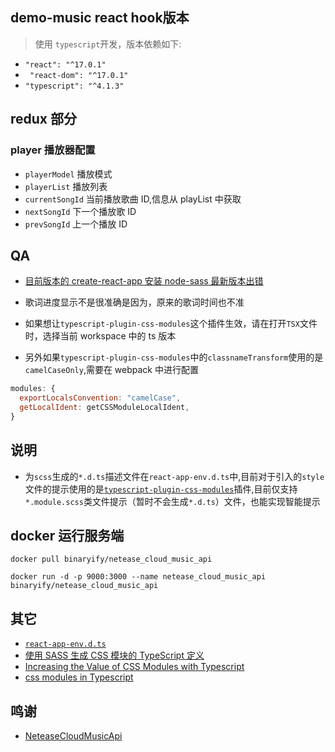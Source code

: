 ## demo-music react hook版本

> 使用 `typescript`开发，版本依赖如下:

- `"react": "^17.0.1"`
- ` "react-dom": "^17.0.1"`
- `"typescript": "^4.1.3"`


## redux 部分

### player 播放器配置

- `playerModel` 播放模式
- `playerList` 播放列表
- `currentSongId` 当前播放歌曲 ID,信息从 playList 中获取
- `nextSongId` 下一个播放歌 ID
- `prevSongId` 上一个播放 ID

## QA

- [目前版本的 create-react-app 安装 node-sass 最新版本出错](https://exerror.com/error-node-sass-version-5-0-0-is-incompatible-with-4-0-0/)

- 歌词进度显示不是很准确是因为，原来的歌词时间也不准

- 如果想让`typescript-plugin-css-modules`这个插件生效，请在打开`TSX`文件时，选择当前 workspace 中的 ts 版本
- 另外如果`typescript-plugin-css-modules`中的`classnameTransform`使用的是`camelCaseOnly`,需要在 webpack 中进行配置

```js
modules: {
  exportLocalsConvention: "camelCase",
  getLocalIdent: getCSSModuleLocalIdent,
}
```

## 说明

- 为`scss`生成的`*.d.ts`描述文件在`react-app-env.d.ts`中,目前对于引入的`style`文件的提示使用的是[`typescript-plugin-css-modules`](https://github.com/mrmckeb/typescript-plugin-css-modules)插件,目前仅支持`*.module.scss`类文件提示（暂时不会生成`*.d.ts`）文件，也能实现智能提示

## docker 运行服务端
```shell
docker pull binaryify/netease_cloud_music_api

docker run -d -p 9000:3000 --name netease_cloud_music_api    binaryify/netease_cloud_music_api
```

## 其它

- [`react-app-env.d.ts`](https://github.com/lizhongzhen11/dailyGain/issues/36)
- [使用 SASS 生成 CSS 模块的 TypeScript 定义](https://skovy.dev/generating-typescript-definitions-for-css-modules-using-sass/)
- [Increasing the Value of CSS Modules with Typescript](https://spin.atomicobject.com/2020/06/22/css-module-typescript/)
- [css modules in Typescript](https://codepen.io/codiechanel/post/css-modules-in-typescript)

## 鸣谢
 - [NeteaseCloudMusicApi](https://github.com/Binaryify/NeteaseCloudMusicApi)
